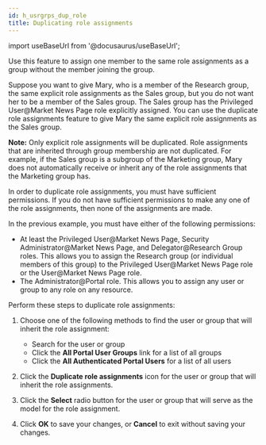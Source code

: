 ```yaml
---
id: h_usrgrps_dup_role
title: Duplicating role assignments
---
```

import useBaseUrl from '@docusaurus/useBaseUrl';



Use this feature to assign one member to the same role assignments as a group without the member joining the group.

Suppose you want to give Mary, who is a member of the Research group, the same explicit role assignments as the Sales group, but you do not want her to be a member of the Sales group. The Sales group has the Privileged User@Market News Page role explicitly assigned. You can use the duplicate role assignments feature to give Mary the same explicit role assignments as the Sales group.

**Note:** Only explicit role assignments will be duplicated. Role assignments that are inherited through group membership are not duplicated. For example, if the Sales group is a subgroup of the Marketing group, Mary does not automatically receive or inherit any of the role assignments that the Marketing group has.

In order to duplicate role assignments, you must have sufficient permissions. If you do not have sufficient permissions to make any one of the role assignments, then none of the assignments are made.

In the previous example, you must have either of the following permissions:

-   At least the Privileged User@Market News Page, Security Administrator@Market News Page, and Delegator@Research Group roles. This allows you to assign the Research group \(or individual members of this group\) to the Privileged User@Market News Page role or the User@Market News Page role.
-   The Administrator@Portal role. This allows you to assign any user or group to any role on any resource.

Perform these steps to duplicate role assignments:

1.  Choose one of the following methods to find the user or group that will inherit the role assignment:

    -   Search for the user or group
    -   Click the **All Portal User Groups** link for a list of all groups
    -   Click the **All Authenticated Portal Users** for a list of all users
2.  Click the **Duplicate role assignments** icon for the user or group that will inherit the role assignments.

3.  Click the **Select** radio button for the user or group that will serve as the model for the role assignment.

4.  Click **OK** to save your changes, or **Cancel** to exit without saving your changes.


